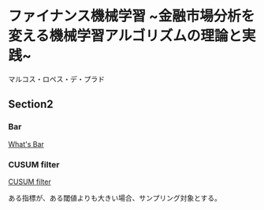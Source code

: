 # ファイナンス機械学習 ~金融市場分析を変える機械学習アルゴリズムの理論と実践~
マルコス・ロペス・デ・プラド

## Section2
### Bar
[What's Bar](https://note.com/gourmetmisosoup/n/n7cf03829c4dd)

### CUSUM filter
[CUSUM filter](https://note.com/gourmetmisosoup/n/n280390fef0ef)

ある指標が、ある閾値よりも大きい場合、サンプリング対象とする。

